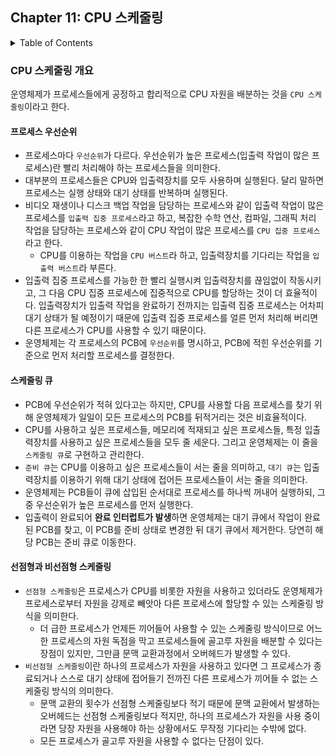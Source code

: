 <!--
bold 처리
** **

js 코드 작성
```js

```

링크
[보여질 단어](URL 주소)

형광펜 처리
` `
-->

## Chapter 11: CPU 스케줄링

<details>
<summary>Table of Contents</summary>

- CPU 스케줄링 개요[:link:](#cpu-스케줄링-개요)
  - 프로세스 우선순위[:link:](#프로세스-우선순위)
  - 스케줄링 큐[:link:](#스케줄링-큐)
  - 선점형과 비선점형 스케줄링[:link:](#선점형과-비선점형-스케줄링)
  </details>

### CPU 스케줄링 개요

운영체제가 프로세스들에게 공정하고 합리적으로 CPU 자원을 배분하는 것을 `CPU 스케줄링`이라고 한다.

#### 프로세스 우선순위

- 프로세스마다 `우선순위`가 다르다. 우선순위가 높은 프로세스(입출력 작업이 많은 프로세스)란 빨리 처리해야 하는 프로세스들을 의미한다.
- 대부분의 프로세스들은 CPU와 입출력장치를 모두 사용하며 실행된다. 달리 말하면 프로세스는 실행 상태와 대기 상태를 반복하며 실행된다.
- 비디오 재생이나 디스크 백업 작업을 담당하는 프로세스와 같이 입출력 작업이 많은 프로세스를 `입출력 집중 프로세스`라고 하고, 복잡한 수학 연산, 컴파일, 그래픽 처리 작업을 담당하는 프로세스와 같이 CPU 작업이 많은 프로세스를 `CPU 집중 프로세스`라고 한다.
  - CPU를 이용하는 작업을 `CPU 버스트`라 하고, 입출력장치를 기다리는 작업을 `입출력 버스트`라 부른다.
- 입출력 집중 프로세스를 가능한 한 빨리 실행시켜 입출력장치를 끊임없이 작동시키고, 그 다음 CPU 집중 프로세스에 집중적으로 CPU를 할당하는 것이 더 효율적이다. 입출력장치가 입출력 작업을 완료하기 전까지는 입출력 집중 프로세스는 어차피 대기 상태가 될 예정이기 때문에 입출력 집중 프로세스를 얼른 먼저 처리해 버리면 다른 프로세스가 CPU를 사용할 수 있기 때문이다.
- 운영체제는 각 프로세스의 PCB에 `우선순위`를 명시하고, PCB에 적힌 우선순위를 기준으로 먼저 처리할 프로세스를 결정한다.

#### 스케줄링 큐

- PCB에 우선순위가 적혀 있다고는 하지만, CPU를 사용할 다음 프로세스를 찾기 위해 운영체제가 일일이 모든 프로세스의 PCB를 뒤적거리는 것은 비효율적이다.
- CPU를 사용하고 싶은 프로세스들, 메모리에 적재되고 싶은 프로세스들, 특정 입출력장치를 사용하고 싶은 프로세스들을 모두 줄 세운다. 그리고 운영체제는 이 줄을 `스케줄링 큐`로 구현하고 관리한다.
- `준비 큐`는 CPU를 이용하고 싶은 프로세스들이 서는 줄을 의미하고, `대기 큐`는 입출력장치를 이용하기 위해 대기 상태에 접어든 프로세스들이 서는 줄을 의미한다.
- 운영체제는 PCB들이 큐에 삽입된 순서대로 프로세스를 하나씩 꺼내어 실행하되, 그중 우선순위가 높은 프로세스를 먼저 실행한다.
- 입출력이 완료되어 **완료 인터럽트가 발생**하면 운영체제는 대기 큐에서 작업이 완료된 PCB를 찾고, 이 PCB를 준비 상태로 변경한 뒤 대기 큐에서 제거한다. 당연히 해당 PCB는 준비 큐로 이동한다.

#### 선점형과 비선점형 스케줄링

- `선점형 스케줄링`은 프로세스가 CPU를 비롯한 자원을 사용하고 있더라도 운영체제가 프로세스로부터 자원을 강제로 빼앗아 다른 프로세스에 할당할 수 있는 스케줄링 방식을 의미한다.
  - 더 급한 프로세스가 언제든 끼어들어 사용할 수 있는 스케줄링 방식이므로 어느 한 프로세스의 자원 독점을 막고 프로세스들에 골고루 자원을 배분할 수 있다는 장점이 있지만, 그만큼 문맥 교환과정에서 오버헤드가 발생할 수 있다.
- `비선점형 스케줄링`이란 하나의 프로세스가 자원을 사용하고 있다면 그 프로세스가 종료되거나 스스로 대기 상태에 접어들기 전까진 다른 프로세스가 끼어들 수 없는 스케줄링 방식의 의미한다.
  - 문맥 교환의 횟수가 선점형 스케줄링보다 적기 때문에 문맥 교환에서 발생하는 오버헤드는 선점형 스케줄링보다 적지만, 하나의 프로세스가 자원을 사용 중이라면 당장 자원을 사용해야 하는 상황에서도 무작정 기다리는 수밖에 없다.
  - 모든 프로세스가 골고루 자원을 사용할 수 없다는 단점이 있다.
